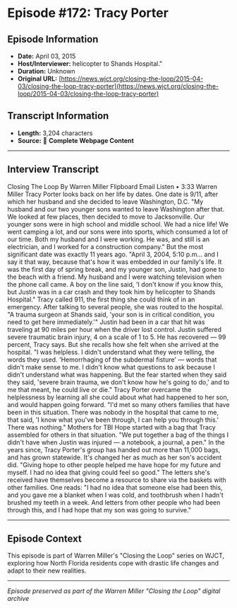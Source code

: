# Episode #172: Tracy Porter



## Episode Information

- **Date:** April 03, 2015
- **Host/Interviewer:** helicopter to Shands Hospital."
- **Duration:** Unknown
- **Original URL:** [https://news.wjct.org/closing-the-loop/2015-04-03/closing-the-loop-tracy-porter](https://news.wjct.org/closing-the-loop/2015-04-03/closing-the-loop-tracy-porter)

## Transcript Information

- **Length:** 3,204 characters
- **Source:** 📝 **Complete Webpage Content**

---

## Interview Transcript

Closing The Loop
By
Warren Miller
Flipboard
Email
Listen
•
3:33
Warren Miller
Tracy Porter looks back on her life by dates. One date is 9/11, after which her husband and she decided to leave Washington, D.C.
"My husband and our two younger sons wanted to leave Washington after that. We looked at few places, then decided to move to Jacksonville. Our younger sons were in high school and middle school. We had a nice life! We went camping a lot, and our sons were into sports, which consumed a lot of our time. Both my husband and I were working. He was, and still is an electrician, and I worked for a construction company."
But the most significant date was exactly 11 years ago.
"April 3, 2004, 5:10 p.m… and I say it that way, because that's how it was embedded in our family's life. It was the first day of spring break, and my younger son, Justin, had gone to the beach with a friend. My husband and I were watching television when the phone call came. A boy on the line said, 'I don't know if you know this, but Justin was in a car crash and they took him by helicopter to Shands Hospital."
Tracy called 911, the first thing she could think of in an emergency. After talking to several people, she was routed to the hospital.
"A trauma surgeon at Shands said, 'your son is in critical condition, you need to get here immediately.'"
Justin had been in a car that hit was traveling at 90 miles per hour when the driver lost control. Justin suffered severe traumatic brain injury, 4 on a scale of 1 to 5. He has recovered — 99 percent, Tracy says. But she recalls how she felt when she arrived at the hospital.
"I was helpless. I didn't understand what they were telling, the words they used. 'Hemorrhaging of the subdermal fisture' — words that didn't make sense to me. I didn't know what questions to ask because I didn't understand what was happening. But the fear started when they said they said, 'severe brain trauma, we don't know how he's going to do,' and to me that meant, he could live or die."
Tracy Porter overcame the helplessness by learning all she could about what had happened to her son, and would happen going forward.
"I'd met so many others families that have been in this situation. There was nobody in the hospital that came to me, that said, 'I know what you've been through, I can help you through this.' There was nothing."
Mothers for TBI Hope started with a bag that Tracy assembled for others in that situation.
"We put together a bag of the things I didn't have when Justin was injured — a notebook, a journal, a pen."
In the years since, Tracy Porter's group has handed out more than 11,000 bags, and has grown statewide. It's changed her as much as her son's accident did.
"Giving hope to other people helped me have hope for my future and myself. I had no idea that giving could feel so good."
The letters she's received have themselves become a resource to share via the baskets with other families. One reads:
"I had no idea that someone else had been this, and you gave me a blanket when I was cold, and toothbrush when I hadn't brushed my teeth in a week. And letters from other people who had been through this, and I had hope that my son was going to survive."

---

## Episode Context

This episode is part of Warren Miller's "Closing the Loop" series on WJCT, exploring how North Florida residents cope with drastic life changes and adapt to their new realities.



---

*Episode preserved as part of the Warren Miller "Closing the Loop" digital archive*
